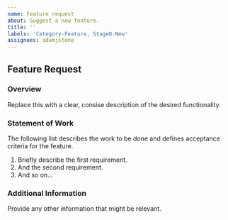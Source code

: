 ```yaml
---
name: Feature request
about: Suggest a new feature.
title: ''
labels: 'Category-Feature, Stage0-New'
assignees: adamjstone
---
```


## Feature Request

### Overview

Replace this with a clear, consise description of the desired functionality.

### Statement of Work

The following list describes the work to be done and defines acceptance criteria for the feature.

1. Briefly describe the first requirement.
2. And the second requirement.
3. And so on...

### Additional Information

Provide any other information that might be relevant.
